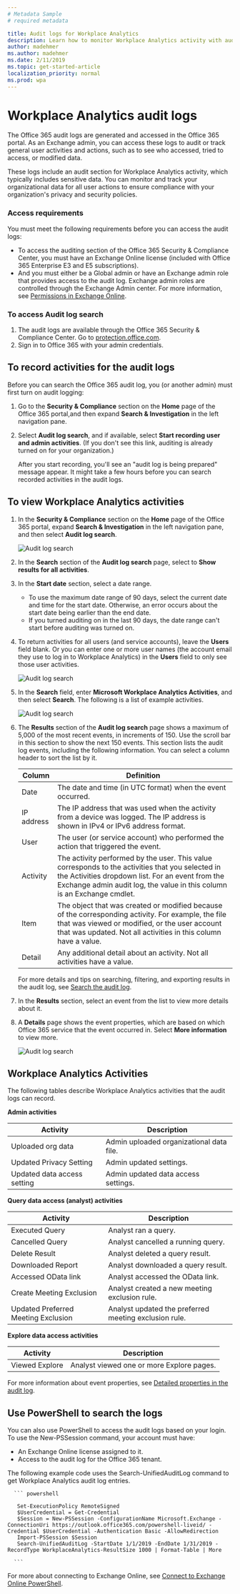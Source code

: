 ```yaml
---
# Metadata Sample
# required metadata

title: Audit logs for Workplace Analytics  
description: Learn how to monitor Workplace Analytics activity with audit logs
author: madehmer
ms.author: madehmer
ms.date: 2/11/2019
ms.topic: get-started-article
localization_priority: normal 
ms.prod: wpa
---
```


# Workplace Analytics audit logs

The Office 365 audit logs are generated and accessed in the Office 365 portal. As an Exchange admin, you can access these logs to audit or track general user activities and actions, such as to see who accessed, tried to access, or modified data.

These logs include an audit section for Workplace Analytics activity, which typically includes sensitive data. You can monitor and track your organizational data for all user actions to ensure compliance with your organization's privacy and security policies.

### Access requirements

You must meet the following requirements before you can access the audit logs:

* To access the auditing section of the Office 365 Security & Compliance Center, you must have an Exchange Online license (included with Office 365 Enterprise E3 and E5 subscriptions).
* And you must either be a Global admin or have an Exchange admin role that provides access to the audit log. Exchange admin roles are controlled through the Exchange Admin center. For more information, see [Permissions in Exchange Online](https://docs.microsoft.com/en-us/exchange/permissions-exo/permissions-exo).

### To access Audit log search

1. The audit logs are available through the Office 365 Security & Compliance Center. Go to [protection.office.com](https://protection.office.com).
2. Sign in to Office 365 with your admin credentials.

## To record activities for the audit logs

Before you can search the Office 365 audit log, you (or another admin) must first turn on audit logging:

1. Go to the **Security & Compliance** section on the **Home** page of the Office 365 portal,and then expand **Search & Investigation** in the left navigation pane.
2. Select **Audit log search**, and if available, select **Start recording user and admin activities**. (If you don't see this link, auditing is already turned on for your organization.)

   After you start recording, you'll see an "audit log is being prepared" message appear. It might take a few hours before you can search recorded activities in the audit logs.

## To view Workplace Analytics activities

1. In the **Security & Compliance** section on the **Home** page of the Office 365 portal, expand **Search & Investigation** in the left navigation pane, and then select **Audit log search**.

    ![Audit log search](../Images/WpA/privacy/audit-search.png)

2. In the **Search** section of the **Audit log search** page, select to **Show results for all activities**.
3. In the **Start date** section, select a date range. 
   * To use the maximum date range of 90 days, select the current date and time for the start date. Otherwise, an error occurs about the start date being earlier than the end date. 
   * If you turned auditing on in the last 90 days, the date range can't start before auditing was turned on.
4. To return activities for all users (and service accounts), leave the **Users** field blank. Or you can enter one or more user names (the account email they use to log in to Workplace Analytics) in the **Users** field to only see those user activities.

    ![Audit log search](../Images/WpA/privacy/audit-users.png)

5. In the **Search** field, enter **Microsoft Workplace Analytics Activities**, and then select **Search**. The following is a list of example activities.

    ![Audit log search](../Images/WpA/privacy/audit-activity.png)

6. The **Results** section of the **Audit log search** page shows a maximum of 5,000 of the most recent events, in increments of 150. Use the scroll bar in this section to show the next 150 events. This section lists the audit log events, including the following information. You can select a column header to sort the list by it.

   Column|Definition
   ------|-----------
   Date |The date and time (in UTC format) when the event occurred.
   IP address |The IP address that was used when the activity from a device was logged. The IP address is shown in IPv4 or IPv6 address format.
   User |The user (or service account) who performed the action that triggered the event.
   Activity |The activity performed by the user. This value corresponds to the activities that you selected in the Activities dropdown list. For an event from the Exchange admin audit log, the value in this column is an Exchange cmdlet.
   Item |The object that was created or modified because of the corresponding activity. For example, the file that was viewed or modified, or the user account that was updated. Not all activities in this column have a value.
   Detail |Any additional detail about an activity. Not all activities have a value.

   For more details and tips on searching, filtering, and exporting results in the audit log, see [Search the audit log](https://docs.microsoft.com/en-us/office365/securitycompliance/search-the-audit-log-in-security-and-compliance).

7. In the **Results** section, select an event from the list to view more details about it.
8. A **Details** page shows the event properties, which are based on which Office 365 service that the event occurred in. Select **More information** to view more.

    ![Audit log search](../Images/WpA/privacy/audit-details.png)

## Workplace Analytics Activities

The following tables describe Workplace Analytics activities that the audit logs can record.

**Admin activities**

Activity |Description
-----|-----------
Uploaded org data |Admin uploaded organizational data file.
Updated Privacy Setting |Admin updated settings.
Updated data access setting |Admin updated data access settings.

**Query data access (analyst) activities**

Activity |Description
-----|-----------
Executed Query |Analyst ran a query.
Cancelled Query |Analyst cancelled a running query.
Delete Result |Analyst deleted a query result.
Downloaded Report |Analyst downloaded a query result.
Accessed OData link |Analyst accessed the OData link.
Create Meeting Exclusion |Analyst created a new meeting exclusion rule.
Updated Preferred Meeting Exclusion |Analyst updated the preferred meeting exclusion rule.

**Explore data access activities**

Activity |Description
-----|-----------
Viewed Explore |Analyst viewed one or more Explore pages.

For more information about event properties, see [Detailed properties in the audit log](https://docs.microsoft.com/en-us/office365/securitycompliance/detailed-properties-in-the-office-365-audit-log).

## Use PowerShell to search the logs

You can also use PowerShell to access the audit logs based on your login. To use the New-PSSession command, your account must have: 
* An Exchange Online license assigned to it. 
* Access to the audit log for the Office 365 tenant. 

The following example code uses the Search-UnifiedAuditLog command to get Workplace Analytics audit log entries.

      ``` powershell

       Set-ExecutionPolicy RemoteSigned
       $UserCredential = Get-Credential
       $Session = New-PSSession -ConfigurationName Microsoft.Exchange -ConnectionUri https://outlook.office365.com/powershell-liveid/ -Credential $UserCredential -Authentication Basic -AllowRedirection
       Import-PSSession $Session
       Search-UnifiedAuditLog -StartDate 1/1/2019 -EndDate 1/31/2019 -RecordType WorkplaceAnalytics-ResultSize 1000 | Format-Table | More

      ```
For more about connecting to Exchange Online, see [Connect to Exchange Online PowerShell](https://docs.microsoft.com/en-us/powershell/exchange/exchange-online/connect-to-exchange-online-powershell/connect-to-exchange-online-powershell?view=exchange-ps).
